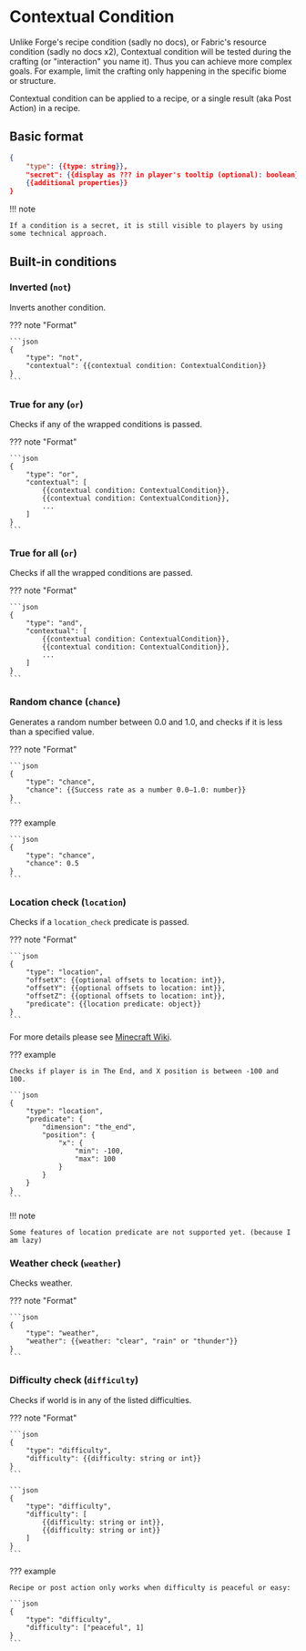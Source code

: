 # Contextual Condition

Unlike Forge's recipe condition (sadly no docs), or Fabric's resource condition (sadly no docs x2), Contextual condition will be tested during the crafting (or "interaction" you name it). Thus you can achieve more complex goals. For example, limit the crafting only happening in the specific biome or structure.

Contextual condition can be applied to a recipe, or a single result (aka Post Action) in a recipe.

## Basic format

```json
{
	"type": {{type: string}},
	"secret": {{display as ??? in player's tooltip (optional): boolean}}
	{{additional properties}}
}
```

!!! note

	If a condition is a secret, it is still visible to players by using some technical approach.

## Built-in conditions

### Inverted (`not`)

Inverts another condition.

??? note "Format"

	```json
	{
		"type": "not",
		"contextual": {{contextual condition: ContextualCondition}}
	}
	```

### True for any (`or`)

Checks if any of the wrapped conditions is passed.

??? note "Format"

	```json
	{
		"type": "or",
		"contextual": [
			{{contextual condition: ContextualCondition}},
			{{contextual condition: ContextualCondition}},
			...
		]
	}
	```

### True for all (`or`)

Checks if all the wrapped conditions are passed.

??? note "Format"

	```json
	{
		"type": "and",
		"contextual": [
			{{contextual condition: ContextualCondition}},
			{{contextual condition: ContextualCondition}},
			...
		]
	}
	```

### Random chance (`chance`)

Generates a random number between 0.0 and 1.0, and checks if it is less than a specified value.

??? note "Format"

	```json
	{
		"type": "chance",
		"chance": {{Success rate as a number 0.0–1.0: number}}
	}
	```

??? example

	```json
	{
		"type": "chance",
		"chance": 0.5
	}
	```

### Location check (`location`)

Checks if a `location_check` predicate is passed.

??? note "Format"

	```json
	{
		"type": "location",
		"offsetX": {{optional offsets to location: int}},
		"offsetY": {{optional offsets to location: int}},
		"offsetZ": {{optional offsets to location: int}},
		"predicate": {{location predicate: object}}
	}
	```

For more details please see [Minecraft Wiki](https://minecraft.fandom.com/wiki/Predicate).

??? example

	Checks if player is in The End, and X position is between -100 and 100.

	```json
	{
		"type": "location",
		"predicate": {
			"dimension": "the_end",
			"position": {
				"x": {
					"min": -100,
					"max": 100
				}
			}
		}
	}
	```

!!! note

	Some features of location predicate are not supported yet. (because I am lazy)

### Weather check (`weather`)

Checks weather.

??? note "Format"

	```json
	{
		"type": "weather",
		"weather": {{weather: "clear", "rain" or "thunder"}}
	}
	```

### Difficulty check (`difficulty`)

Checks if world is in any of the listed difficulties.

??? note "Format"

	```json
	{
		"type": "difficulty",
		"difficulty": {{difficulty: string or int}}
	}
	```
	
	```json
	{
		"type": "difficulty",
		"difficulty": [
			{{difficulty: string or int}},
			{{difficulty: string or int}}
		]
	}
	```

??? example

	Recipe or post action only works when difficulty is peaceful or easy:

	```json
	{
		"type": "difficulty",
		"difficulty": ["peaceful", 1]
	}
	```
